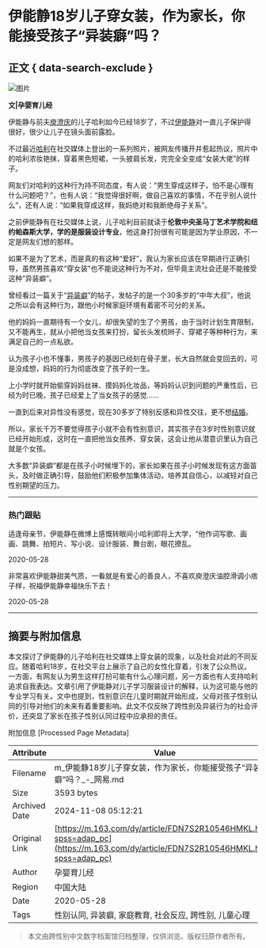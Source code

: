 # 伊能静18岁儿子穿女装，作为家长，你能接受孩子“异装癖”吗？

## 正文 { data-search-exclude }


![图片](https://nimg.ws.126.net/?url=https%3A%2F%2Fstatic.ws.126.net%2Ff2e%2Fwap%2Fcommon%2Fimages%2Fweixinfixed1200low.jpg&thumbnail=750x2147483647&quality=75&type=jpg)

**文|孕婴育儿经**

伊能静与前夫[庾澄庆](https://news.163.com/news/search?keyword=%E5%BA%BE%E6%BE%84%E5%BA%86)的儿子哈利如今已经18岁了，不过[伊能静](https://news.163.com/news/search?keyword=%E4%BC%8A%E8%83%BD%E9%9D%99)对一直儿子保护得很好，很少让儿子在镜头面前露脸。

不过最近[哈利](https://news.163.com/news/search?keyword=%E5%93%88%E5%88%A9)在社交媒体上登出的一系列照片，被网友传播开并惹起热议，照片中的哈利浓妆艳抹，穿着黑色短裙，一头披肩长发，完完全全变成“女装大佬”的样子。

网友们对哈利的这种行为持不同态度，有人说：“男生穿成这样子，怕不是心理有什么问题吧？”，也有人说：“我觉得很好啊，做自己喜欢的事情，不在乎别人说什么”，还有人说：“如果我穿成这样，我妈绝对和我断绝母子关系”。

之前伊能静有在社交媒体上说，儿子哈利目前就读于**伦敦中央圣马丁艺术学院和纽约帕森斯大学，学的是服装设计专业**，他这身打扮很有可能是因为学业原因，不一定是网友们想的那样。

如果不是为了艺术，而是真的有这种“爱好”，我认为家长应该在早期进行正确引导，虽然男孩喜欢“穿女装”也不能说这种行为不对，但毕竟主流社会还是不能接受这种“异装癖”。

曾经看过一篇关于“[异装癖](https://news.163.com/news/search?keyword=%E5%BC%82%E8%A3%85%E7%99%96)”的帖子，发帖子的是一个30多岁的“中年大叔”，他说之所以会有这种行为，跟他小时候家庭环境有着密不可分的关系。

他的妈妈一直期待有一个女儿，却很失望的生了个男孩，由于当时计划生育限制，又不能再生，就从小把他当女孩来打扮，留长头发梳辫子、穿裙子等种种行为，来满足自己的一点私欲。

认为孩子小也不懂事，男孩子的基因已经刻在骨子里，长大自然就会变回去的，可是没成想，妈妈的行为彻底改变了孩子的一生。

上小学时就开始偷穿妈妈丝袜、摸妈妈化妆品，等妈妈认识到问题的严重性后，已经为时已晚，孩子已经爱上了当女孩子的感觉……

一直到后来对异性没有感觉，现在30多岁了特别反感和异性交往，更不想[结婚](https://news.163.com/news/search?keyword=%E7%BB%93%E5%A9%9A)。

所以，家长千万不要觉得孩子小就不会有性别意识，其实孩子在3岁时性别意识就已经开始形成，这时在一直把他当女孩养、穿女装，这会让他从潜意识里认为自己就是个女孩。

大多数“异装癖”都是在孩子小时候埋下的，家长如果在孩子小时候发现有这方面苗头，及时做正确引导，鼓励他们积极参加集体活动，培养其自信心，以减轻对自己性别期望的压力。

---

### 热门跟贴

适逢母亲节，伊能静在微博上感慨转眼间小哈利即将上大学，“他作词写歌、画画、跳舞、拍短片、写小说、设计服装、舞台剧，眼花撩乱。

2020-05-28

非常喜欢伊能静甜美气质，一看就是有爱心的善良人，不喜欢庾澄庆油腔滑调小痞子样，祝福伊能静幸福快乐下去！

2020-05-28

---

## 摘要与附加信息

<!-- tcd_abstract -->
本文探讨了伊能静的儿子哈利在社交媒体上穿女装的现象，以及社会对此的不同反应。随着哈利18岁，在社交平台上展示了自己的女性化穿着，引发了公众热议。一方面，有网友认为男生这样打扮可能有什么心理问题，另一方面也有人支持哈利追求自我表达。文章引用了伊能静对儿子学习服装设计的解释，认为这可能与他的专业学习有关。文中也提到，性别意识在儿童时期就开始形成，父母对孩子性别认同的引导对他们的未来有着重要影响。此文不仅反映了跨性别及异装行为的社会评价，还突显了家长在孩子性别认同过程中应承担的责任。
<!-- tcd_abstract_end -->

附加信息 [Processed Page Metadata]

| Attribute       | Value                                  |
|-----------------|----------------------------------------|
| Filename        | m_伊能静18岁儿子穿女装，作为家长，你能接受孩子“异装癖”吗？_-_网易.md                             |
| Size            | 3593 bytes                           |
| Archived Date   | 2024-11-08 05:12:21                             |
| Original Link   | [https://m.163.com/dy/article/FDN7S2R10546HMKL.html?spss=adap_pc](https://m.163.com/dy/article/FDN7S2R10546HMKL.html?spss=adap_pc)                       |
| Author          | 孕婴育儿经                               |
| Region          | 中国大陆                               |
| Date            | 2020-05-28                                 |
| Tags            | 性别认同, 异装癖, 家庭教育, 社会反应, 跨性别, 儿童心理                                 |
>
> 本文由跨性别中文数字档案馆归档整理，仅供浏览。版权归原作者所有。
>